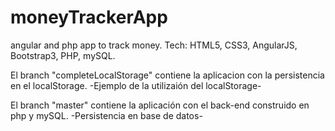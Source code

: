 # moneyTrackerApp
angular and php app to track money.
Tech: HTML5, CSS3, AngularJS, Bootstrap3, PHP, mySQL.

El branch "completeLocalStorage" contiene la aplicacion con la persistencia en el localStorage. -Ejemplo de la utilizaión del localStorage-

El branch "master" contiene la aplicación con el back-end construido en php y mySQL. -Persistencia en base de datos-
